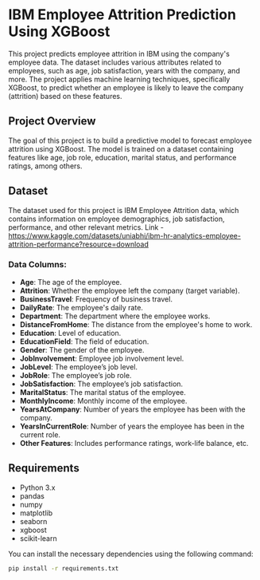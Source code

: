 # IBM Employee Attrition Prediction Using XGBoost

This project predicts employee attrition in IBM using the company's employee data. The dataset includes various attributes related to employees, such as age, job satisfaction, years with the company, and more. The project applies machine learning techniques, specifically XGBoost, to predict whether an employee is likely to leave the company (attrition) based on these features.

## Project Overview

The goal of this project is to build a predictive model to forecast employee attrition using XGBoost. The model is trained on a dataset containing features like age, job role, education, marital status, and performance ratings, among others.

## Dataset

The dataset used for this project is IBM Employee Attrition data, which contains information on employee demographics, job satisfaction, performance, and other relevant metrics.
Link - https://www.kaggle.com/datasets/uniabhi/ibm-hr-analytics-employee-attrition-performance?resource=download

### Data Columns:
- **Age**: The age of the employee.
- **Attrition**: Whether the employee left the company (target variable).
- **BusinessTravel**: Frequency of business travel.
- **DailyRate**: The employee's daily rate.
- **Department**: The department where the employee works.
- **DistanceFromHome**: The distance from the employee's home to work.
- **Education**: Level of education.
- **EducationField**: The field of education.
- **Gender**: The gender of the employee.
- **JobInvolvement**: Employee job involvement level.
- **JobLevel**: The employee’s job level.
- **JobRole**: The employee’s job role.
- **JobSatisfaction**: The employee’s job satisfaction.
- **MaritalStatus**: The marital status of the employee.
- **MonthlyIncome**: Monthly income of the employee.
- **YearsAtCompany**: Number of years the employee has been with the company.
- **YearsInCurrentRole**: Number of years the employee has been in the current role.
- **Other Features**: Includes performance ratings, work-life balance, etc.

## Requirements

- Python 3.x
- pandas
- numpy
- matplotlib
- seaborn
- xgboost
- scikit-learn

You can install the necessary dependencies using the following command:

```bash
pip install -r requirements.txt
